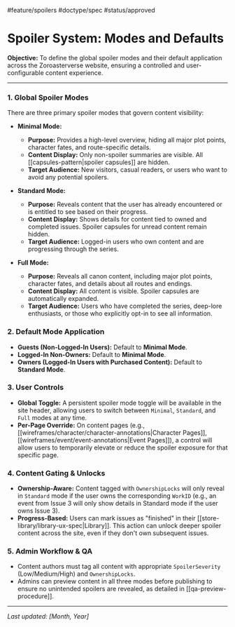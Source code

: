 #feature/spoilers #doctype/spec #status/approved

# Spoiler System: Modes and Defaults

**Objective:** To define the global spoiler modes and their default application across the Zoroasterverse website, ensuring a controlled and user-configurable content experience.

---

### 1. Global Spoiler Modes

There are three primary spoiler modes that govern content visibility:

*   **Minimal Mode:**
    *   **Purpose:** Provides a high-level overview, hiding all major plot points, character fates, and route-specific details.
    *   **Content Display:** Only non-spoiler summaries are visible. All [[capsules-pattern|spoiler capsules]] are hidden.
    *   **Target Audience:** New visitors, casual readers, or users who want to avoid any potential spoilers.

*   **Standard Mode:**
    *   **Purpose:** Reveals content that the user has already encountered or is entitled to see based on their progress.
    *   **Content Display:** Shows details for content tied to owned and completed issues. Spoiler capsules for unread content remain hidden.
    *   **Target Audience:** Logged-in users who own content and are progressing through the series.

*   **Full Mode:**
    *   **Purpose:** Reveals all canon content, including major plot points, character fates, and details about all routes and endings.
    *   **Content Display:** All content is visible. Spoiler capsules are automatically expanded.
    *   **Target Audience:** Users who have completed the series, deep-lore enthusiasts, or those who explicitly opt-in to see all information.

### 2. Default Mode Application

*   **Guests (Non-Logged-In Users):** Default to **Minimal Mode**.
*   **Logged-In Non-Owners:** Default to **Minimal Mode**.
*   **Owners (Logged-In Users with Purchased Content):** Default to **Standard Mode**.

### 3. User Controls

*   **Global Toggle:** A persistent spoiler mode toggle will be available in the site header, allowing users to switch between `Minimal`, `Standard`, and `Full` modes at any time.
*   **Per-Page Override:** On content pages (e.g., [[wireframes/character/character-annotations|Character Pages]], [[wireframes/event/event-annotations|Event Pages]]), a control will allow users to temporarily elevate or reduce the spoiler exposure for that specific page.

### 4. Content Gating & Unlocks

*   **Ownership-Aware:** Content tagged with `OwnershipLocks` will only reveal in `Standard` mode if the user owns the corresponding `WorkID` (e.g., an event from Issue 3 will only show details in Standard mode if the user owns Issue 3).
*   **Progress-Based:** Users can mark issues as "finished" in their [[store-library/library-ux-spec|Library]]. This action can unlock deeper spoiler content across the site, even if they don't own subsequent issues.

### 5. Admin Workflow & QA

*   Content authors must tag all content with appropriate `SpoilerSeverity` (Low/Medium/High) and `OwnershipLocks`.
*   Admins can preview content in all three modes before publishing to ensure no unintended spoilers are revealed, as detailed in [[qa-preview-procedure]].

---

*Last updated: [Month, Year]*